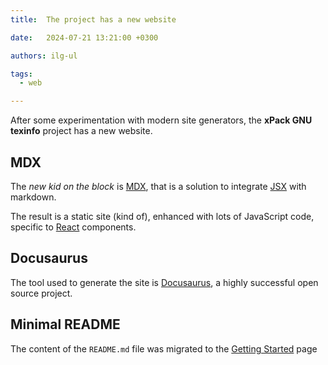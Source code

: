 ```yaml
---
title:  The project has a new website

date:   2024-07-21 13:21:00 +0300

authors: ilg-ul

tags:
  - web

---
```


After some experimentation with modern site generators,
the **xPack GNU texinfo** project has a new website.

<!--truncate-->

## MDX

The _new kid on the block_ is [MDX](https://mdxjs.com), that is a solution
to integrate [JSX](https://react.dev/learn/writing-markup-with-jsx) with
markdown.

The result is a static site (kind of), enhanced with lots of JavaScript
code, specific to [React](https://react.dev) components.

## Docusaurus

The tool used to generate the site is [Docusaurus](https://docusaurus.io),
a highly successful open source project.

## Minimal README

The content of the `README.md` file was migrated to the
[Getting Started](/docs/getting-started/) page
